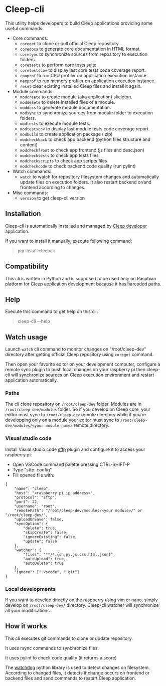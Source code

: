 # Cleep-cli

This utility helps developers to build Cleep applications providing some useful commands:
* Core commands:
    * `coreget` to clone or pull official Cleep repository.
    * `coredocs` to generate core documentation in HTML format.
    * `coresync` to synchronize sources from repository to execution folders.
    * `coretests` to perform core tests suite.
    * `coretestscov` to display last core tests code coverage report.
    * `cpuprof` to run CPU profiler on application execution instance.
    * `memprof` to run memory profiler on application execution instance.
    * `reset` clear existing installed Cleep files and install it again.
* Module commands:
    * `modcreate` to create module (aka application) skeleton.
    * `moddelete` to delete installed files of a module.
    * `moddocs` to generate module documentation.
    * `modsync` to synchronize sources from module folder to execution folders.
    * `modtests` to execute module tests.
    * `modtestscov` to display last module tests code coverage report.
    * `modbuild` to create application package (.zip)
    * `modcheckback` to check app backend (python files structure and content)
    * `modcheckfront` to check app frontend (js files and desc.json)
    * `modchecktests` to check app tests files
    * `modcheckscripts` to check app scripts files
    * `modcheckcode` to check backend code quality (run pylint)
* Watch commands:
    * `watch` to watch for repository filesystem changes and automatically update files on execution folders. It also restart backend or/and frontend according to changes.
* Misc commands:
    * `version` to get cleep-cli version

## Installation
Cleep-cli is automatically installed and managed by [Cleep developer](https://github.com/tangb/cleepmod-developer) application.

If you want to install it manually, execute following command:
> pip install cleepcli

## Compatibility
This cli is written in Python and is supposed to be used only on Raspbian platform for Cleep application development because it has harcoded paths.

## Help
Execute this command to get help on this cli:
> cleep-cli --help

## Watch usage
Launch `watch` cli command to monitor changes on "/root/cleep-dev" directory after getting official Cleep repository using `coreget` command.

Then open your favorite editor on your development computer, configure a remote sync plugin to push local changes on your raspberry pi then cleep-cli will synchronize sources on Cleep execution environment and restart application automatically.

### Paths
The cli clone repository on `/root/cleep-dev` folder. Modules are in `/root/cleep-dev/modules` folder.
So if you develop on Cleep core, your editor must sync to `/root/cleep-dev` remote directory while if you're developping only on a module your editor must sync to `/root/cleep-dev/modules/<your module name>` remote directory.

### Visual studio code
Install Visual studio code [sftp](https://marketplace.visualstudio.com/items?itemName=Natizyskunk.sftp) plugin and configure it to access your raspberry pi:
* Open VSCode command palette pressing CTRL-SHIFT-P
* Type "sftp: config"
* Fill opened file with:

```
{
    "name": "cleep",
    "host": "<raspberry pi ip address>",
    "protocol": "sftp",
    "port": 22,
    "username": "root",
    "remotePath": "/root/cleep-dev/modules/<your module>/" or "/root/cleep-dev/",
    "uploadOnSave": false,
    "syncOption": {
        "delete": true,
        "skipCreate": false,
        "ignoreExisting": false,
        "update": false
    },
    "watcher": {
        "files": "**/*.{sh,py,js,css,html,json}",
        "autoUpload": true,
        "autoDelete": true
    },
    "ignore": [".vscode", ".git"]
}
```

### Local developments
If you want to develop directly on the raspberry using vim or nano, simply develop on `/root/cleep-dev/` directory. Cleep-cli watcher will synchronize all your modifications.

## How it works
This cli executes git commands to clone or update repository.

It uses rsync commands to synchronize files.

It uses pylint to check code quality (it returns a score)

The [watchdog](https://pypi.org/project/watchdog/) python library is used to detect changes on filesystem. According to changed files, it detects if change occurs on frontend or backend files and send commands to restart Cleep application.

